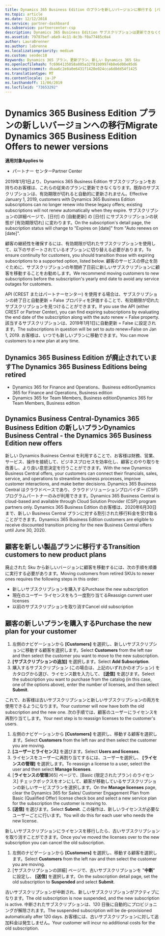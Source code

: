 ```yaml
---
title: Dynamics 365 Business Edition のプランを新しいバージョンに移行する |パートナーセンター
ms.topic: article
ms.date: 12/12/2018
ms.service: partner-dashboard
ms.subservice: partnercenter-csp
description: Dynamics 365 Business Edition サブスクリプションは更新できなくなりました。
ms.assetid: 79787bef-a6e9-4c11-8c3b-f0a77485c0a4
author: LauraBrenner
ms.author: labrenne
ms.localizationpriority: medium
ms.custom: seodec18
Keywords: Dynamics 365 プラン、更新プラン、新しい Dynamics 365 Sku
ms.openlocfilehash: fc6964135058a805a32f81b09974b8e6d08e85d6
ms.sourcegitcommit: dbaa6c2e8a0e6431f1420e024cca6d0dd54f1425
ms.translationtype: MT
ms.contentlocale: ja-JP
ms.lasthandoff: 11/06/2019
ms.locfileid: "73653292"
---
```

# <a name="migrate-dynamics-365-business-edition-offers-to-newer-versions"></a><span data-ttu-id="f03b5-104">Dynamics 365 Business Edition プランの新しいバージョンへの移行</span><span class="sxs-lookup"><span data-stu-id="f03b5-104">Migrate Dynamics 365 Business Edition Offers to newer versions</span></span> 

<span data-ttu-id="f03b5-105">**適用対象**</span><span class="sxs-lookup"><span data-stu-id="f03b5-105">**Applies to**</span></span>

- <span data-ttu-id="f03b5-106">パートナー センター</span><span class="sxs-lookup"><span data-stu-id="f03b5-106">Partner Center</span></span>

<span data-ttu-id="f03b5-107">2019年1月1日より、Dynamics 365 Business Edition サブスクリプションをお持ちのお客様は、これらの従来のプランに更新できなくなります。既存のサブスクリプションは、有効期限が切れると自動的に更新されません。</span><span class="sxs-lookup"><span data-stu-id="f03b5-107">Effective January 1, 2019, customers with Dynamics 365 Business Edition subscriptions can no longer renew into these legacy offers; existing subscriptions will not renew automatically when they expire.</span></span> <span data-ttu-id="f03b5-108">サブスクリプションの詳細ページで、[日付] の [自動更新] の [日付] にサブスクリプションの状態が [有効期限切れ] に変わります。</span><span class="sxs-lookup"><span data-stu-id="f03b5-108">On the subscription's detail page, the subscription status will change to "Expires on [date]" from "Auto renews on [date]".</span></span>

<span data-ttu-id="f03b5-109">顧客の継続性を確保するには、有効期限が切れたサブスクリプションを使用して、以下のサポートされているオプションに切り替える必要があります。</span><span class="sxs-lookup"><span data-stu-id="f03b5-109">To ensure continuity for customers, you should transition those with expiring subscriptions to a supported option, listed below.</span></span> <span data-ttu-id="f03b5-110">顧客のサービスの停止を防ぐために、サブスクリプションの年間終了日前に新しいサブスクリプションに顧客を移動することをお勧めします。</span><span class="sxs-lookup"><span data-stu-id="f03b5-110">We recommend moving customers to new subscriptions before the subscription's yearly end date to avoid any service outages for customers.</span></span>

<span data-ttu-id="f03b5-111">API (CREST またはパートナーセンター) を使用する場合は、サブスクリプションの終了日と自動更新 = False プロパティを評価することで、有効期限が切れたサブスクリプションを見つけることができます。</span><span class="sxs-lookup"><span data-stu-id="f03b5-111">If you use the API (either CREST or Partner Center), you can find expiring subscriptions by evaluating the end date of the subscription along with the auto renew = False property.</span></span> <span data-ttu-id="f03b5-112">該当するサブスクリプションは、2019年1月1日に自動更新 = False に設定されます。</span><span class="sxs-lookup"><span data-stu-id="f03b5-112">The subscriptions in question will be set to auto renew=False on Jan 1, 2019.</span></span> <span data-ttu-id="f03b5-113">お客様は、いつでも新しいプランに移動できます。</span><span class="sxs-lookup"><span data-stu-id="f03b5-113">You can move customers to a new plan at any time.</span></span> 

## <a name="the-dynamics-365-business-editions-being-retired"></a><span data-ttu-id="f03b5-114">Dynamics 365 Business Edition が廃止されています</span><span class="sxs-lookup"><span data-stu-id="f03b5-114">The Dynamics 365 Business Editions being retired</span></span>

- <span data-ttu-id="f03b5-115">Dynamics 365 for Finance and Operations、Business edition</span><span class="sxs-lookup"><span data-stu-id="f03b5-115">Dynamics 365 for Finance and Operations, Business edition</span></span>
- <span data-ttu-id="f03b5-116">Dynamics 365 for Team Members, Business edition</span><span class="sxs-lookup"><span data-stu-id="f03b5-116">Dynamics 365 for Team Members, Business edition</span></span>

## <a name="dynamics-business-central---the-dynamics-365-business-edition-new-offers"></a><span data-ttu-id="f03b5-117">Dynamics Business Central-Dynamics 365 Business Edition の新しいプラン</span><span class="sxs-lookup"><span data-stu-id="f03b5-117">Dynamics Business Central - the Dynamics 365 Business Edition new offers</span></span>

<span data-ttu-id="f03b5-118">新しい Dynamics Business Central を利用することで、お客様は財務、営業、サービス、操作を接続して、ビジネスプロセスを効率化し、顧客とのやり取りを改善し、より良い意思決定を行うことができます。</span><span class="sxs-lookup"><span data-stu-id="f03b5-118">With the new Dynamics Business Central offers, your customers can connect their financials, sales, service, and operations to streamline business processes, improve customer interactions, and make better decisions.</span></span> <span data-ttu-id="f03b5-119">Dynamics 365 Business Central はクラウドベースであり、クラウドソリューションプロバイダー (CSP) プログラムパートナーのみが利用できます。</span><span class="sxs-lookup"><span data-stu-id="f03b5-119">Dynamics 365 Business Central is cloud-based and available through Cloud Solution Provider (CSP) program partners only.</span></span>
<span data-ttu-id="f03b5-120">Dynamics 365 Business Edition のお客様は、2020年6月30日まで、新しい Business Central プランに対する割引された移行料金を受け取ることができます。</span><span class="sxs-lookup"><span data-stu-id="f03b5-120">Dynamics 365 Business Edition customers are eligible to receive discounted transition pricing for the new Business Central offers until June 30, 2020.</span></span>

## <a name="transition-customers-to-new-product-plans"></a><span data-ttu-id="f03b5-121">顧客を新しい製品プランに移行する</span><span class="sxs-lookup"><span data-stu-id="f03b5-121">Transition customers to new product plans</span></span>

 <span data-ttu-id="f03b5-122">廃止された Sku から新しいバージョンに顧客を移動するには、次の手順を順番に実行する必要があります。</span><span class="sxs-lookup"><span data-stu-id="f03b5-122">Moving customers from retired SKUs to newer ones requires the following steps in this order:</span></span>

- <span data-ttu-id="f03b5-123">新しいサブスクリプションを購入する</span><span class="sxs-lookup"><span data-stu-id="f03b5-123">Purchase the new subscription</span></span>
- <span data-ttu-id="f03b5-124">現在のユーザー ライセンスをもう一度割り当てる</span><span class="sxs-lookup"><span data-stu-id="f03b5-124">Reassign current user licenses</span></span>
- <span data-ttu-id="f03b5-125">以前のサブスクリプションを取り消す</span><span class="sxs-lookup"><span data-stu-id="f03b5-125">Cancel old subscription</span></span>

## <a name="purchase-the-new-plan-for-your-customer"></a><span data-ttu-id="f03b5-126">顧客の新しいプランを購入する</span><span class="sxs-lookup"><span data-stu-id="f03b5-126">Purchase the new plan for your customer</span></span>

1. <span data-ttu-id="f03b5-127">左側のナビゲーションから **[Customers]** を選択し、新しいサブスクリプションに移動する顧客を選択します。</span><span class="sxs-lookup"><span data-stu-id="f03b5-127">Select **Customers** from the left nav and then select the customer you want to move to the new subscription.</span></span>
2. <span data-ttu-id="f03b5-128">**[サブスクリプションの追加]** を選択します。</span><span class="sxs-lookup"><span data-stu-id="f03b5-128">Select **Add Subscription**.</span></span>
3. <span data-ttu-id="f03b5-129">購入するサブスクリプション (この場合は、上記のいずれかのオプション) をカタログから選び、ライセンス数を入力して、 **[送信]** を選びます。</span><span class="sxs-lookup"><span data-stu-id="f03b5-129">Select the subscription you want to purchase from the catalog (in this case, one of the options above), enter the number of licenses, and then select **Submit**.</span></span> 

<span data-ttu-id="f03b5-130">これで、お客様は古いサブスクリプションと新しいサブスクリプションの両方を使用できるようになります。</span><span class="sxs-lookup"><span data-stu-id="f03b5-130">Your customer will now have both the old subscription and the new one.</span></span> <span data-ttu-id="f03b5-131">次の手順では、顧客のユーザーにライセンスを再割り当てします。</span><span class="sxs-lookup"><span data-stu-id="f03b5-131">Your next step is to reassign licenses to the customer's users.</span></span>

1. <span data-ttu-id="f03b5-132">左側のナビゲーションから **[Customers]** を選択し、移動する顧客を選択します。</span><span class="sxs-lookup"><span data-stu-id="f03b5-132">Select **Customers** from the left nav and then select the customer you are moving.</span></span>
2. <span data-ttu-id="f03b5-133">**[ユーザーとライセンス]** を選びます。</span><span class="sxs-lookup"><span data-stu-id="f03b5-133">Select **Users and licenses**.</span></span>
3. <span data-ttu-id="f03b5-134">ライセンスをユーザーに再割り当てするには、ユーザーを選択し、 **[ライセンスの管理]** を選択します。</span><span class="sxs-lookup"><span data-stu-id="f03b5-134">To reassign a license to a user, select the user and then select **Manage licenses**.</span></span> 
4. <span data-ttu-id="f03b5-135">[**ライセンスの管理**365] ページで、[Basic (限定されたプラン) のライセンス] チェックボックスをオンにして、顧客が移動しているサブスクリプションの新しいサービスプランを選択します。</span><span class="sxs-lookup"><span data-stu-id="f03b5-135">On the **Manage licenses** page, clear the Dynamics 365 for Sales/ Customer Engagement Plan from Basic (Qualified Offer) license check box and select a new service plan for the subscription the customer is moving to.</span></span> 
5. <span data-ttu-id="f03b5-136">**[送信]** を選びます。</span><span class="sxs-lookup"><span data-stu-id="f03b5-136">Select **Submit**.</span></span> <span data-ttu-id="f03b5-137">この操作は、新しいライセンスが必要なユーザーごとに行います。</span><span class="sxs-lookup"><span data-stu-id="f03b5-137">You will do this for each user who needs the new license.</span></span> 

<span data-ttu-id="f03b5-138">新しいサブスクリプションにライセンスを移行したら、古いサブスクリプションを取り消すことができます。</span><span class="sxs-lookup"><span data-stu-id="f03b5-138">Once you've moved the licenses over to the new subscription you can cancel the old subscription.</span></span> 

1. <span data-ttu-id="f03b5-139">左側のナビゲーションから **[Customers]** を選択し、移動する顧客を選択します。</span><span class="sxs-lookup"><span data-stu-id="f03b5-139">Select **Customers** from the left nav and then select the customer you are moving.</span></span>
2. <span data-ttu-id="f03b5-140">[サブスクリプションの詳細] ページで、古いサブスクリプションを "**中断**" に設定し、 **[送信]** を選択します。</span><span class="sxs-lookup"><span data-stu-id="f03b5-140">On the subscription detail page, set the old subscription to **Suspended** and select **Submit**.</span></span>

<span data-ttu-id="f03b5-141">古いサブスクリプションが中断され、新しいサブスクリプションがアクティブになります。</span><span class="sxs-lookup"><span data-stu-id="f03b5-141">The old subscription is now suspended, and the new subscription is active.</span></span> <span data-ttu-id="f03b5-142">中断されたサブスクリプションは、120 日後に自動的にプロビジョニングが解除されます。</span><span class="sxs-lookup"><span data-stu-id="f03b5-142">The suspended subscription will be de-provisioned automatically after 120 days.</span></span> <span data-ttu-id="f03b5-143">お客様には、古いサブスクリプションに対して追加料金は発生しません。</span><span class="sxs-lookup"><span data-stu-id="f03b5-143">Your customer will incur no additional costs for the old subscription.</span></span>